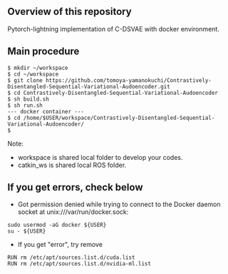 Overview of this repository
-----------------------
Pytorch-lightning implementation of C-DSVAE with docker environment.


Main procedure
-----------------------
```
$ mkdir ~/workspace
$ cd ~/workspace
$ git clone https://github.com/tomoya-yamanokuchi/Contrastively-Disentangled-Sequential-Variational-Audoencoder.git
$ cd Contrastively-Disentangled-Sequential-Variational-Audoencoder
$ sh build.sh
$ sh run.sh
--- docker container ---
$ cd /home/$USER/workspace/Contrastively-Disentangled-Sequential-Variational-Audoencoder/
$
```
Note:
- workspace is shared local folder to develop your codes.
- catkin_ws is shared local ROS folder.



If you get errors, check below
-----------------------
- Got permission denied while trying to connect to the Docker daemon socket at unix:///var/run/docker.sock:
```
sudo usermod -aG docker ${USER}
su - ${USER}
```

- If you get "error", try remove
```
RUN rm /etc/apt/sources.list.d/cuda.list
RUN rm /etc/apt/sources.list.d/nvidia-ml.list
```
